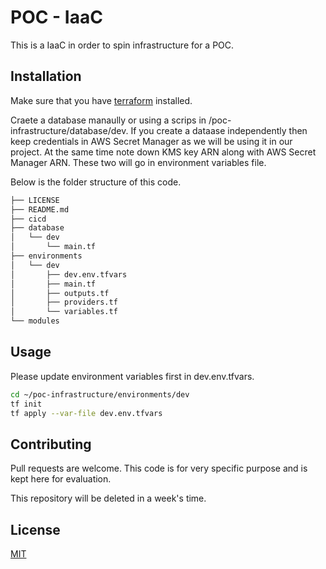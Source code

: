 # POC - IaaC 

This is a IaaC in order to spin infrastructure for a POC.

## Installation

Make sure that you have [terraform](https://www.terraform.io/downloads.html) installed. 

Craete a database manaully or using a scrips in /poc-infrastructure/database/dev. If you create a dataase independently then keep credentials in AWS Secret Manager as we will be using it in our project. At the same time note down KMS key ARN along with AWS Secret Manager ARN. These two will go in environment variables file.

Below is the folder structure of this code.

```bash
├── LICENSE
├── README.md
├── cicd
├── database
│   └── dev
│       └── main.tf
├── environments
│   └── dev
│       ├── dev.env.tfvars
│       ├── main.tf
│       ├── outputs.tf
│       ├── providers.tf
│       └── variables.tf
└── modules
```

## Usage
Please update environment variables first in dev.env.tfvars.
```bash
cd ~/poc-infrastructure/environments/dev
tf init
tf apply --var-file dev.env.tfvars 
```

## Contributing
Pull requests are welcome. This code is for very specific purpose and is kept here for evaluation. 

This repository will be deleted in a week's time.

## License
[MIT](https://choosealicense.com/licenses/mit/)
